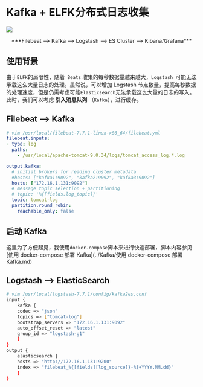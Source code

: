 # Kafka + ELFK分布式日志收集

![](https://agou-images.oss-cn-qingdao.aliyuncs.com/blog-images/elk%20stack/log_collect.png )

<center>***Filebeat --> Kafka --> Logstash --> ES Cluster --> Kibana/Grafana***</center>

## 使用背景

由于`ELFK`的局限性，随着` Beats` 收集的每秒数据量越来越大，`Logstash `可能无法承载这么大量日志的处理。虽然说，可以增加 Logstash 节点数量，提高每秒数据的处理速度，但是仍需考虑可能` Elasticsearch `无法承载这么大量的日志的写入。此时，我们可以考虑 **引入消息队列** （`Kafka`），进行缓存。

## Filebeat --> Kafka

```yml
# vim /usr/local/filebeat-7.7.1-linux-x86_64/filebeat.yml
filebeat.inputs:
- type: log
  paths:
    - /usr/local/apache-tomcat-9.0.34/logs/tomcat_access_log.*.log

output.kafka:
  # initial brokers for reading cluster metadata
  #hosts: ["kafka1:9092", "kafka2:9092", "kafka3:9092"]
  hosts: ["172.16.1.131:9092"]
  # message topic selection + partitioning
  # topic: '%{[fields.log_topic]}'
  topic: tomcat-log
  partition.round_robin:
    reachable_only: false
```

## 启动 Kafka

这里为了方便起见，我使用`docker-compose`脚本来进行快速部署，脚本内容参见[使用 docker-compose 部署 Kafka](../Kafka/使用 docker-compose 部署 Kafka.md)

## Logstash --> ElasticSearch

```bash
# vim /usr/local/logstash-7.7.1/config/kafka2es.conf
input {
    kafka {
    codec => "json"
    topics => ["tomcat-log"]
    bootstrap_servers => "172.16.1.131:9092"
    auto_offset_reset => "latest"
    group_id => "logstash-g1"
    }
}
output {
    elasticsearch {
    hosts => "http://172.16.1.131:9200"
    index => "filebeat_%{[fields][log_source]}-%{+YYYY.MM.dd}"
	}
}
```

